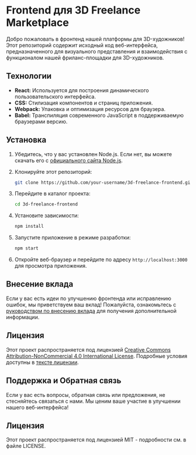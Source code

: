 # Frontend для 3D Freelance Marketplace

Добро пожаловать в фронтенд нашей платформы для 3D-художников! Этот репозиторий содержит исходный код веб-интерфейса, предназначенного для визуального представления и взаимодействия с функционалом нашей фриланс-площадки для 3D-художников.

## Технологии

- **React:** Используется для построения динамического пользовательского интерфейса.
- **CSS:** Стилизация компонентов и страниц приложения.
- **Webpack:** Упаковка и оптимизация ресурсов для браузера.
- **Babel:** Транспиляция современного JavaScript в поддерживаемую браузерами версию.

## Установка

1. Убедитесь, что у вас установлен Node.js. Если нет, вы можете скачать его с [официального сайта Node.js](https://nodejs.org/).
2. Клонируйте этот репозиторий:

    ```bash
    git clone https://github.com/your-username/3d-freelance-frontend.git
    ```

3. Перейдите в каталог проекта:

    ```bash
    cd 3d-freelance-frontend
    ```

4. Установите зависимости:

    ```bash
    npm install
    ```

5. Запустите приложение в режиме разработки:

    ```bash
    npm start
    ```

6. Откройте веб-браузер и перейдите по адресу `http://localhost:3000` для просмотра приложения.

## Внесение вклада

Если у вас есть идеи по улучшению фронтенда или исправлению ошибок, мы приветствуем ваш вклад! Пожалуйста, ознакомьтесь с [руководством по внесению вклада](CONTRIBUTING.md) для получения дополнительной информации.

## Лицензия

Этот проект распространяется под лицензией [Creative Commons Attribution-NonCommercial 4.0 International License](LICENSE.md). Подробные условия доступны в [тексте лицензии](LICENSE.md).

## Поддержка и Обратная связь

Если у вас есть вопросы, обратная связь или предложения, не стесняйтесь связаться с нами. Мы ценим ваше участие в улучшении нашего веб-интерфейса!
## Лицензия
Этот проект распространяется под лицензией MIT - подробности см. в файле LICENSE.
